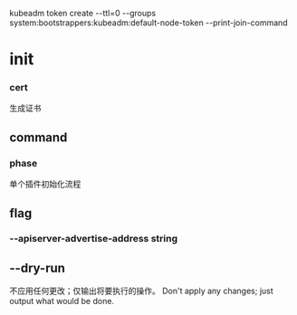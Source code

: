 
kubeadm token create --ttl=0   --groups system:bootstrappers:kubeadm:default-node-token   --print-join-command

# init
### cert 
生成证书
## command
### phase
单个插件初始化流程
## flag
### --apiserver-advertise-address string
## --dry-run
不应用任何更改；仅输出将要执行的操作。
Don't apply any changes; just output what would be done.